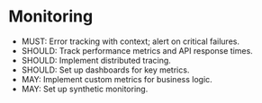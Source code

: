 # Monitoring

- MUST: Error tracking with context; alert on critical failures.
- SHOULD: Track performance metrics and API response times.
- SHOULD: Implement distributed tracing.
- SHOULD: Set up dashboards for key metrics.
- MAY: Implement custom metrics for business logic.
- MAY: Set up synthetic monitoring.
